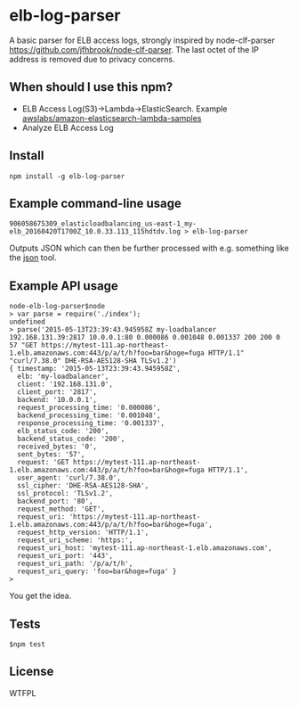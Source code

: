 # elb-log-parser

A basic parser for ELB access logs, strongly inspired by node-clf-parser https://github.com/jfhbrook/node-clf-parser.
The last octet of the IP address is removed due to privacy concerns.

## When should I use this npm?

+ ELB Access Log(S3)->Lambda->ElasticSearch. Example [awslabs/amazon-elasticsearch-lambda-samples](https://github.com/awslabs/amazon-elasticsearch-lambda-samples/blob/master/src/s3_lambda_es.js)
+ Analyze ELB Access Log

## Install

```
npm install -g elb-log-parser
```

## Example command-line usage

```
906058675309_elasticloadbalancing_us-east-1_my-elb_20160420T1700Z_10.0.33.113_115hdtdv.log > elb-log-parser
```
Outputs JSON which can then be further processed with e.g. something like the [json](https://www.npmjs.com/package/json) tool.

## Example API usage

```
node-elb-log-parser$node
> var parse = require('./index');
undefined
> parse('2015-05-13T23:39:43.945958Z my-loadbalancer 192.168.131.39:2817 10.0.0.1:80 0.000086 0.001048 0.001337 200 200 0 57 "GET https://mytest-111.ap-northeast-1.elb.amazonaws.com:443/p/a/t/h?foo=bar&hoge=fuga HTTP/1.1" "curl/7.38.0" DHE-RSA-AES128-SHA TLSv1.2')
{ timestamp: '2015-05-13T23:39:43.945958Z',
  elb: 'my-loadbalancer',
  client: '192.168.131.0',
  client_port: '2817',
  backend: '10.0.0.1',
  request_processing_time: '0.000086',
  backend_processing_time: '0.001048',
  response_processing_time: '0.001337',
  elb_status_code: '200',
  backend_status_code: '200',
  received_bytes: '0',
  sent_bytes: '57',
  request: 'GET https://mytest-111.ap-northeast-1.elb.amazonaws.com:443/p/a/t/h?foo=bar&hoge=fuga HTTP/1.1',
  user_agent: 'curl/7.38.0',
  ssl_cipher: 'DHE-RSA-AES128-SHA',
  ssl_protocol: 'TLSv1.2',
  backend_port: '80',
  request_method: 'GET',
  request_uri: 'https://mytest-111.ap-northeast-1.elb.amazonaws.com:443/p/a/t/h?foo=bar&hoge=fuga',
  request_http_version: 'HTTP/1.1',
  request_uri_scheme: 'https:',
  request_uri_host: 'mytest-111.ap-northeast-1.elb.amazonaws.com',
  request_uri_port: '443',
  request_uri_path: '/p/a/t/h',
  request_uri_query: 'foo=bar&hoge=fuga' }
>
```

You get the idea.

## Tests

```
$npm test
```

## License

WTFPL
